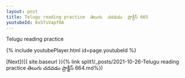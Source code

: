 ```yaml
---
layout: post
title: Telugu reading practice  తెలుగు  చదవడం  ప్రాక్టీస్ 665
youtubeId: 8x5fsVapf0A
---
```

 
 
Telugu reading practice
 
 
 
 
 


{% include youtubePlayer.html id=page.youtubeId %}
 
[Next]({{ site.baseurl }}{% link  split1/_posts/2021-10-26-Telugu reading practice  తెలుగు  చదవడం  ప్రాక్టీస్ 664.md%})
 
